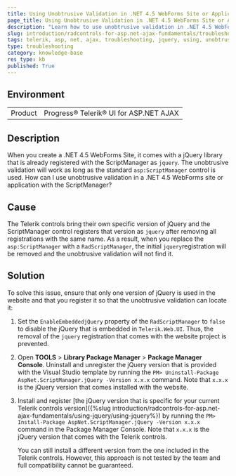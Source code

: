 ```yaml
---
title: Using Unobtrusive Validation in .NET 4.5 WebForms Site or Application with the ScriptManager
page_title: Using Unobtrusive Validation in .NET 4.5 WebForms Site or Application with the ScriptManager
description: "Learn how to use unobtrusive validation in .NET 4.5 WebForms site or application with the ScriptManager."
slug: introduction/radcontrols-for-asp.net-ajax-fundamentals/troubleshooting/jquery-troubleshooting
tags: telerik, asp, net, ajax, troubleshooting, jquery, using, unobtrusive, validation, in, .net, 4.5, webforms, site, application, app, with, radscriptmanager
type: troubleshooting
category: knowledge-base
res_type: kb
published: True
---
```


## Environment

<table>
	<tbody>
		<tr>
			<td>Product</td>
			<td>Progress® Telerik® UI for ASP.NET AJAX</td>
		</tr>
	</tbody>
</table>

## Description

When you create a .NET 4.5 WebForms Site, it comes with a jQuery library that is already registered with the ScriptManager as `jquery`. The unobtrusive validation will work as long as the standard `asp:ScriptManager` control is used. How can I use unobtrusive validation in a .NET 4.5 WebForms site or application with the ScriptManager?

## Cause

The Telerik controls bring their own specific version of jQuery and the ScriptManager control registers that version as `jquery` after removing all registrations with the same name. As a result, when you replace the `asp:ScriptManager` with a `RadScriptManager`, the initial `jquery`registration will be removed and the unobtrusive validation will not find it.

## Solution

To solve this issue, ensure that only one version of jQuery is used in the website and that you register it so that the unobtrusive validation can locate it:

1. Set the `EnableEmbeddedjQuery` property of the `RadScriptManager` to `false` to disable the jQuery that is embedded in `Telerik.Web.UI`. Thus, the removal of the `jquery` registration that comes with the website project is prevented.

1. Open **TOOLS** > **Library Package Manager** > **Package Manager Console**. Uninstall and unregister the jQuery version that is provided with the Visual Studio template by running the `PM> Uninstall-Package AspNet.ScriptManager.jQuery -Version x.x.x` command. Note that `x.x.x` is the jQuery version that comes installed with the website.

1. Install and register [the jQuery version that is specific for your current Telerik controls version]({%slug introduction/radcontrols-for-asp.net-ajax-fundamentals/using-jquery/using-jquery%}) by running the `PM> Install-Package AspNet.ScriptManager.jQuery -Version x.x.x` command in the Package Manager Console. Note that `x.x.x` is the jQuery version that comes with the Telerik controls.

	You can still install a different version from the one included in the Telerik controls. However, this approach is not tested by the team and full compatibility cannot be guaranteed.
